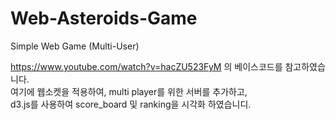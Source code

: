 # Web-Asteroids-Game
Simple Web Game (Multi-User)

https://www.youtube.com/watch?v=hacZU523FyM 의 베이스코드를 참고하였습니다. <br>
여기에 웹소켓을 적용하여, multi player를 위한 서버를 추가하고,  <br>
d3.js를 사용하여 score_board 및 ranking을 시각화 하였습니디.
